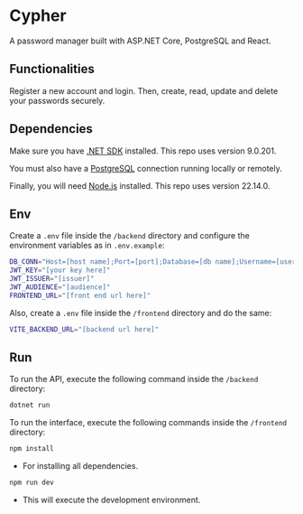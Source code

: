 # Cypher

A password manager built with ASP.NET Core, PostgreSQL and React.

## Functionalities

Register a new account and login. Then, create, read, update and delete your passwords securely.

## Dependencies

Make sure you have [.NET SDK](https://dotnet.microsoft.com/pt-br/download) installed. This repo uses version 9.0.201.

You must also have a [PostgreSQL](https://www.postgresql.org/download/) connection running locally or remotely.

Finally, you will need [Node.js](https://nodejs.org/pt/download) installed. This repo uses version 22.14.0.

## Env

Create a `.env` file inside the `/backend` directory and configure the environment variables as in `.env.example`:

```bash
DB_CONN="Host=[host name];Port=[port];Database=[db name];Username=[user name];Password=[password]"
JWT_KEY="[your key here]"
JWT_ISSUER="[issuer]"
JWT_AUDIENCE="[audience]"
FRONTEND_URL="[front end url here]"
```

Also, create a `.env` file inside the `/frontend` directory and do the same:

```bash
VITE_BACKEND_URL="[backend url here]"
```

## Run

To run the API, execute the following command inside the `/backend` directory:

```bash
dotnet run
```

To run the interface, execute the following commands inside the `/frontend` directory:

```bash
npm install
```
- For installing all dependencies.

```bash
npm run dev
```

- This will execute the development environment.